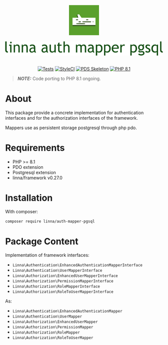 <div align="center">
    <a href="#"><img src="logo-linna-96.png" alt="Linna Logo"></a>
</div>

<br/>

<div align="center">
    <a href="#"><img src="logo-auth-pgsql.png" alt="Linna Auth Mapper Pgsql Logo"></a>
</div>

<br/>

<div align="center">

[![Tests](https://github.com/linna/auth-mapper-pgsql/actions/workflows/tests.yml/badge.svg)](https://github.com/linna/auth-mapper-pgsql/actions/workflows/tests.yml)
[![StyleCI](https://github.styleci.io/repos/209962835/shield?branch=master&style=flat)](https://github.styleci.io/repos/209962835)
[![PDS Skeleton](https://img.shields.io/badge/pds-skeleton-blue.svg?style=flat)](https://github.com/php-pds/skeleton)
[![PHP 8.1](https://img.shields.io/badge/PHP-8.1-8892BF.svg)](http://php.net)

</div>

> **_NOTE:_**  Code porting to PHP 8.1 ongoing.

# About
This package provide a concrete implementation for authentication interfaces and 
for the authorization interfaces of the framework.

Mappers use as persistent storage postgresql through php pdo.

# Requirements
   
   * PHP >= 8.1
   * PDO extension
   * Postgresql extension
   * linna/framework v0.27.0

# Installation
With composer:
```
composer require linna/auth-mapper-pgsql
```

# Package Content
Implementation of framework interfaces:
* `Linna\Authentication\EnhancedAuthenticationMapperInterface`
* `Linna\Authentication\UserMapperInterface`
* `Linna\Authorization\EnhancedUserMapperInterface`
* `Linna\Authorization\PermissionMapperInterface`
* `Linna\Authorization\RoleMapperInterface`
* `Linna\Authorization\RoleToUserMapperInterface`

As:
* `Linna\Authentication\EnhancedAuthenticationMapper`
* `Linna\Authentication\UserMapper`
* `Linna\Authorization\EnhancedUserMapper`
* `Linna\Authorization\PermissionMapper`
* `Linna\Authorization\RoleMapper`
* `Linna\Authorization\RoleToUserMapper`